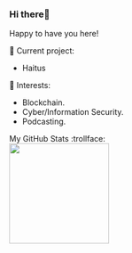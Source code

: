 ### Hi there👋

Happy to have you here!<br>

🔭 Current project: 
- Haitus


🌱 Interests:
- Blockchain.
- Cyber/Information Security.
- Podcasting.

<!-- 💬 Reach me by email -->

<!--📫 Visit my website: _Temporarily Offline_ <br>-->


My GitHub Stats :trollface:<br>
<img height="180em" src="https://github-readme-stats.vercel.app/api?username=ikigeng&show_icons=true&hide_border=true&&count_private=true&include_all_commits=true" />
<!--<br>[![Top Langs](https://github-readme-stats.vercel.app/api/top-langs/?username=ikigeng&layout=compact)](https://github.com/anuraghazra/github-readme-stats)
-->



<!--
Here are some ideas to get you started:

- 🔭 I’m currently working on ...
- 🌱 I’m currently learning ...
- 👯 I’m looking to collaborate on ...
- 🤔 I’m looking for help with ...
- 💬 Ask me about ...
- 📫 How to reach me: ...
-->

